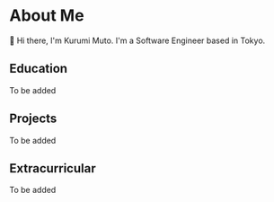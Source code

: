 # About Me

👋 Hi there, I'm Kurumi Muto. I'm a Software Engineer based in Tokyo.

## Education
To be added
## Projects
To be added
## Extracurricular
To be added